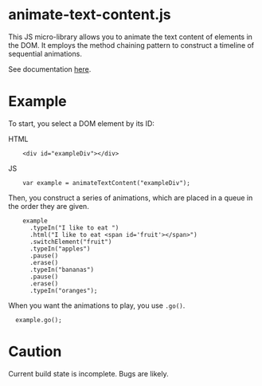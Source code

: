 animate-text-content.js
=======================

This JS micro-library allows you to animate the text content of elements in the DOM. It employs the method chaining pattern to construct a timeline of sequential animations.

See documentation [here](https://github.com/danallison/animate-text-content.js/wiki/API-Reference).

Example
=======

To start, you select a DOM element by its ID:

HTML

        <div id="exampleDiv"></div>
        
JS

        var example = animateTextContent("exampleDiv");
        
Then, you construct a series of animations, which are placed in a queue in the order they are given.

        example
          .typeIn("I like to eat ")
          .html("I like to eat <span id='fruit'></span>")
          .switchElement("fruit")
          .typeIn("apples")
          .pause()
          .erase()
          .typeIn("bananas")
          .pause()
          .erase()
          .typeIn("oranges");
          
When you want the animations to play, you use `.go()`. 

      example.go();

Caution
=======
Current build state is incomplete. Bugs are likely.
